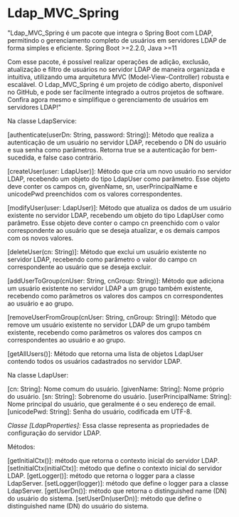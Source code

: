 # Ldap_MVC_Spring
"Ldap_MVC_Spring é um pacote que integra o Spring Boot com LDAP, permitindo o gerenciamento completo de usuários em servidores LDAP de forma simples e eficiente. Spring Boot >=2.2.0, Java >=11


Com esse pacote, é possível realizar operações de adição, exclusão, atualização e filtro de usuários no servidor LDAP de maneira organizada e intuitiva, utilizando uma arquitetura MVC (Model-View-Controller) robusta e escalável. O Ldap_MVC_Spring é um projeto de código aberto, disponível no GitHub, e pode ser facilmente integrado a outros projetos de software. Confira agora mesmo e simplifique o gerenciamento de usuários em servidores LDAP!"

Na classe LdapService:

[authenticate(userDn: String, password: String)]: Método que realiza a autenticação de um usuário no servidor LDAP, recebendo o DN do usuário e sua senha como parâmetros. Retorna true se a autenticação for bem-sucedida, e false caso contrário.

[createUser(user: LdapUser)]: Método que cria um novo usuário no servidor LDAP, recebendo um objeto do tipo LdapUser como parâmetro. Esse objeto deve conter os campos cn, givenName, sn, userPrincipalName e unicodePwd preenchidos com os valores correspondentes.

[modifyUser(user: LdapUser)]: Método que atualiza os dados de um usuário existente no servidor LDAP, recebendo um objeto do tipo LdapUser como parâmetro. Esse objeto deve conter o campo cn preenchido com o valor correspondente ao usuário que se deseja atualizar, e os demais campos com os novos valores.

[deleteUser(cn: String)]: Método que exclui um usuário existente no servidor LDAP, recebendo como parâmetro o valor do campo cn correspondente ao usuário que se deseja excluir.

[addUserToGroup(cnUser: String, cnGroup: String)]: Método que adiciona um usuário existente no servidor LDAP a um grupo também existente, recebendo como parâmetros os valores dos campos cn correspondentes ao usuário e ao grupo.

[removeUserFromGroup(cnUser: String, cnGroup: String)]: Método que remove um usuário existente no servidor LDAP de um grupo também existente, recebendo como parâmetros os valores dos campos cn correspondentes ao usuário e ao grupo.

[getAllUsers()]: Método que retorna uma lista de objetos LdapUser contendo todos os usuários cadastrados no servidor LDAP.

Na classe LdapUser:

[cn: String]: Nome comum do usuário.
[givenName: String]: Nome próprio do usuário.
[sn: String]: Sobrenome do usuário.
[userPrincipalName: String]: Nome principal do usuário, que geralmente é o seu endereço de email.
[unicodePwd: String]: Senha do usuário, codificada em UTF-8.

*Classe [LdapProperties]:*
Essa classe representa as propriedades de configuração do servidor LDAP.

Métodos:

[getInitialCtx()]: método que retorna o contexto inicial do servidor LDAP.
[setInitialCtx(initialCtx)]: método que define o contexto inicial do servidor LDAP.
[getLogger()]: método que retorna o logger para a classe LdapServer.
[setLogger(logger)]: método que define o logger para a classe LdapServer.
[getUserDn()]: método que retorna o distinguished name (DN) do usuário do sistema.
[setUserDn(userDn)]: método que define o distinguished name (DN) do usuário do sistema.

